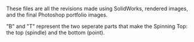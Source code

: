 These files are all the revisions made using SolidWorks, rendered images, and the final Photoshop portfolio images.

"B" and "T" represent the two seperate parts that make the Spinning Top: the top (spindle) and the bottom (point).
